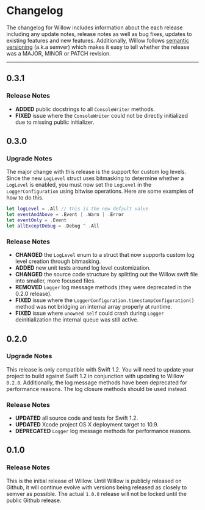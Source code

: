 # Changelog

The changelog for Willow includes information about the each release including any update notes, release notes as well as bug fixes, updates to existing features and new features. Additionally, Willow follows [semantic versioning](http://semver.org/) (a.k.a semver) which makes it easy to tell whether the release was a MAJOR, MINOR or PATCH revision.

---

## 0.3.1

### Release Notes

* **ADDED** public docstrings to all `ConsoleWriter` methods.
* **FIXED** issue where the `ConsoleWriter` could not be directly initialized due to missing public initializer.

## 0.3.0

### Upgrade Notes

The major change with this release is the support for custom log levels. Since the new `LogLevel` struct uses bitmasking to determine whether a `LogLevel` is enabled, you must now set the `LogLevel` in the `LoggerConfiguration` using bitwise operations. Here are some examples of how to do this.

```swift
let logLevel = .All // this is the new default value
let eventAndAbove = .Event | .Warn | .Error
let eventOnly = .Event
let allExceptDebug = .Debug ^ .All
```

### Release Notes

* **CHANGED** the `LogLevel` enum to a struct that now supports custom log level creation through bitmasking.
* **ADDED** new unit tests around log level customization.
* **CHANGED** the source code structure by splitting out the Willow.swift file into smaller, more focused files.
* **REMOVED** `Logger` log message methods (they were deprecated in the 0.2.0 release).
* **FIXED** issue where the `LoggerConfiguration.timestampConfiguration()` method was not bridging an internal array properly at runtime.
* **FIXED** issue where `unowned self` could crash during `Logger` deinitialization the internal queue was still active.

## 0.2.0

### Upgrade Notes

This release is only compatible with Swift 1.2. You will need to update your project to build against Swift 1.2 in conjunction with updating to Willow `0.2.0`. Additionally, the log message methods have been deprecated for performance reasons. The log closure methods should be used instead.

### Release Notes

* **UPDATED** all source code and tests for Swift 1.2.
* **UPDATED** Xcode project OS X deployment target to 10.9.
* **DEPRECATED** `Logger` log message methods for performance reasons.

## 0.1.0

### Release Notes

This is the initial release of Willow. Until Willow is publicly released on Github, it will continue evolve with versions being released as closely to semver as possible. The actual `1.0.0` release will not be locked until the public Github release.
